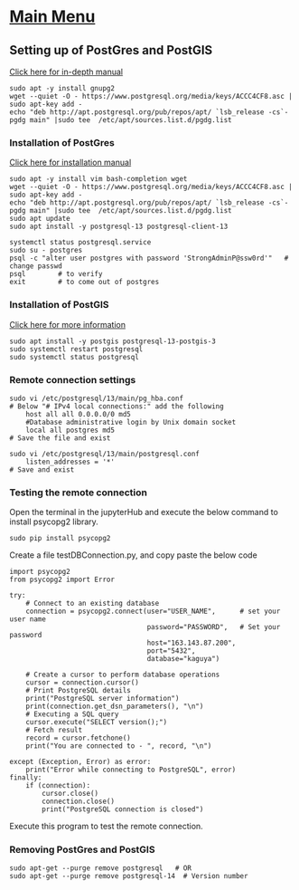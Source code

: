 # [Main Menu](index.html)

## Setting up of PostGres and PostGIS
[Click here for in-depth manual](https://computingforgeeks.com/how-to-install-postgis-on-ubuntu-linux/)

    sudo apt -y install gnupg2
    wget --quiet -O - https://www.postgresql.org/media/keys/ACCC4CF8.asc | sudo apt-key add -
    echo "deb http://apt.postgresql.org/pub/repos/apt/ `lsb_release -cs`-pgdg main" |sudo tee  /etc/apt/sources.list.d/pgdg.list
### Installation of PostGres
[Click here for installation manual](https://computingforgeeks.com/how-to-install-postgresql-13-on-ubuntu/)

    sudo apt -y install vim bash-completion wget
    wget --quiet -O - https://www.postgresql.org/media/keys/ACCC4CF8.asc | sudo apt-key add -
    echo "deb http://apt.postgresql.org/pub/repos/apt/ `lsb_release -cs`-pgdg main" |sudo tee  /etc/apt/sources.list.d/pgdg.list
    sudo apt update
    sudo apt install -y postgresql-13 postgresql-client-13
    
    systemctl status postgresql.service
    sudo su - postgres
    psql -c "alter user postgres with password 'StrongAdminP@ssw0rd'"   # change passwd
    psql        # to verify
    exit        # to come out of postgres
### Installation of PostGIS

[Click here for more information](https://www.cybertec-postgresql.com/en/postgresql-getting-started-on-ubuntu/)

    sudo apt install -y postgis postgresql-13-postgis-3
    sudo systemctl restart postgresql
    sudo systemctl status postgresql

### Remote connection settings

    sudo vi /etc/postgresql/13/main/pg_hba.conf    
    # Below "# IPv4 local connections:" add the following
        host all all 0.0.0.0/0 md5
        #Database administrative login by Unix domain socket
        local all postgres md5  
    # Save the file and exist

    sudo vi /etc/postgresql/13/main/postgresql.conf
        listen_addresses = '*'
    # Save and exist

### Testing the remote connection

Open the terminal in the jupyterHub and execute the below command to install psycopg2 library. 

    sudo pip install psycopg2

Create a file testDBConnection.py, and copy paste the below code

    import psycopg2
    from psycopg2 import Error

    try:
        # Connect to an existing database
        connection = psycopg2.connect(user="USER_NAME",      # set your user name
                                      password="PASSWORD",   # Set your password
                                      host="163.143.87.200",
                                      port="5432",
                                      database="kaguya")

        # Create a cursor to perform database operations
        cursor = connection.cursor()
        # Print PostgreSQL details
        print("PostgreSQL server information")
        print(connection.get_dsn_parameters(), "\n")
        # Executing a SQL query
        cursor.execute("SELECT version();")
        # Fetch result
        record = cursor.fetchone()
        print("You are connected to - ", record, "\n")

    except (Exception, Error) as error:
        print("Error while connecting to PostgreSQL", error)
    finally:
        if (connection):
            cursor.close()
            connection.close()
            print("PostgreSQL connection is closed")


Execute this program to test the remote connection.

### Removing PostGres and PostGIS

    sudo apt-get --purge remove postgresql   # OR
    sudo apt-get --purge remove postgresql-14  # Version number
